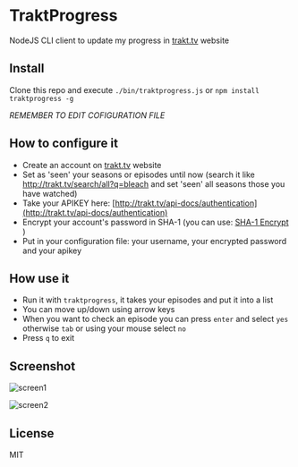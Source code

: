# TraktProgress

NodeJS CLI client to update my progress in [trakt.tv](http://trakt.tv/) website

## Install

Clone this repo and execute `./bin/traktprogress.js` or `npm install traktprogress -g`

*REMEMBER TO EDIT COFIGURATION FILE*

## How to configure it

* Create an account on [trakt.tv](http://trakt.tv) website
* Set as 'seen' your seasons or episodes until now (search it like http://trakt.tv/search/all?q=bleach and set 'seen' all seasons those you have watched)
* Take your APIKEY here: [http://trakt.tv/api-docs/authentication](http://trakt.tv/api-docs/authentication)
* Encrypt your account's password in SHA-1 (you can use: [SHA-1 Encrypt](http://www.sha1-online.com/) )
* Put in your configuration file: your username, your encrypted password and your apikey

## How use it

* Run it with `traktprogress`, it takes your episodes and put it into a list
* You can move up/down using arrow keys
* When you want to check an episode you can press `enter` and select `yes` otherwise `tab` or using your mouse select `no`
* Press `q` to exit

## Screenshot
![screen1](http://i.imgur.com/cqyplL2.jpg)

![screen2](http://i.imgur.com/3sN1FyK.jpg)

## License

MIT

